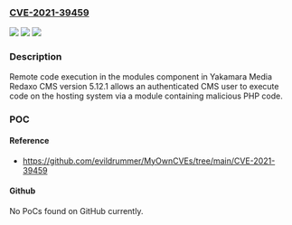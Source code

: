 ### [CVE-2021-39459](https://cve.mitre.org/cgi-bin/cvename.cgi?name=CVE-2021-39459)
![](https://img.shields.io/static/v1?label=Product&message=n%2Fa&color=blue)
![](https://img.shields.io/static/v1?label=Version&message=n%2Fa&color=blue)
![](https://img.shields.io/static/v1?label=Vulnerability&message=n%2Fa&color=brighgreen)

### Description

Remote code execution in the modules component in Yakamara Media Redaxo CMS version 5.12.1 allows an authenticated CMS user to execute code on the hosting system via a module containing malicious PHP code.

### POC

#### Reference
- https://github.com/evildrummer/MyOwnCVEs/tree/main/CVE-2021-39459

#### Github
No PoCs found on GitHub currently.

